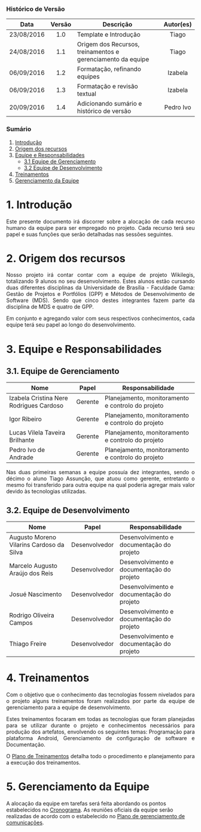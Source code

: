 ### Histórico de Versão

| Data | Versão | Descrição | Autor(es) |
| :---: | :---: | --- | :---: |
| 23/08/2016 | 1.0 | Template e Introdução | Tiago |
| 24/08/2016 | 1.1 | Origem dos Recursos, treinamentos e gerenciamento da equipe | Tiago |
| 06/09/2016 | 1.2 | Formatação, refinando equipes | Izabela |
| 06/09/2016 | 1.3 | Formatação e revisão textual | Izabela |
| 20/09/2016 | 1.4 | Adicionando sumário e histórico de versão | Pedro Ivo |

### Sumário

1. [Introdução](https://github.com/fga-gpp-mds/2016.2-WikiLegis/wiki/Plano-de-Gerenciamento-de-Recursos-Humanos#1-introdu%C3%A7%C3%A3o)
2. [Origem dos recursos](https://github.com/fga-gpp-mds/2016.2-WikiLegis/wiki/Plano-de-Gerenciamento-de-Recursos-Humanos#2-origem-dos-recursos)
3. [Equipe e Responsabilidades](https://github.com/fga-gpp-mds/2016.2-WikiLegis/wiki/Plano-de-Gerenciamento-de-Recursos-Humanos#3-equipe-e-responsabilidades)
    * [3.1 Equipe de Gerenciamento](https://github.com/fga-gpp-mds/2016.2-WikiLegis/wiki/Plano-de-Gerenciamento-de-Recursos-Humanos#31-equipe-de-gerenciamento)
    * [3.2 Equipe de Desenvolvimento](https://github.com/fga-gpp-mds/2016.2-WikiLegis/wiki/Plano-de-Gerenciamento-de-Recursos-Humanos#32-equipe-de-desenvolvimento)
4. [Treinamentos](https://github.com/fga-gpp-mds/2016.2-WikiLegis/wiki/Plano-de-Gerenciamento-de-Recursos-Humanos#4-treinamentos)
5. [Gerenciamento da Equipe](https://github.com/fga-gpp-mds/2016.2-WikiLegis/wiki/Plano-de-Gerenciamento-de-Recursos-Humanos#5-gerenciamento-da-equipe)

# 1. Introdução
<p align="justify">Este presente documento irá discorrer sobre a alocação de cada recurso humano da equipe para ser empregado no projeto. Cada recurso terá seu papel e suas funções que serão detalhadas nas sessões seguintes.</p>

# 2. Origem dos recursos
<p align="justify">Nosso projeto irá contar contar com a equipe de projeto Wikilegis, totalizando
9 alunos no seu desenvolvimento. Estes alunos estão cursando duas diferentes
disciplinas da Universidade de Brasília - Faculdade Gama: Gestão de Projetos e
Portfólios (GPP) e Métodos de Desenvolvimento de Software (MDS). Sendo que cinco destes
integrantes fazem parte da disciplina de MDS e quatro de GPP.</p>

<p align="justify">Em conjunto e agregando valor com seus respectivos conhecimentos, cada equipe
terá seu papel ao longo do desenvolvimento.</p>

# 3. Equipe e Responsabilidades

## 3.1. Equipe de Gerenciamento 

| Nome  | Papel  | Responsabilidade  |
|-------|--------|-------------------|
| Izabela Cristina Nere Rodrigues Cardoso  | Gerente  | Planejamento, monitoramento e controlo do projeto |
| Igor Ribeiro  | Gerente  | Planejamento, monitoramento e controlo do projeto  |
| Lucas Vilela Taveira Brilhante  | Gerente  |  Planejamento, monitoramento e controlo do projeto |
| Pedro Ivo de Andrade  | Gerente  | Planejamento, monitoramento e controlo do projeto  |

<p align="justify">Nas duas primeiras semanas a equipe possuía dez integrantes, sendo o décimo o aluno Tiago Assunção, que atuou como gerente, entretanto o mesmo foi transferido para outra equipe na qual poderia agregar mais valor devido às tecnologias utilizadas.</p>

## 3.2. Equipe de Desenvolvimento 

| Nome  | Papel  | Responsabilidade  |
|-------|--------|-------------------|
| Augusto Moreno Vilarins Cardoso da Silva  | Desenvolvedor  | Desenvolvimento e documentação do projeto  |
| Marcelo Augusto Araújo dos Reis  | Desenvolvedor  | Desenvolvimento e documentação do projeto  |
| Josué  Nascimento  | Desenvolvedor  | Desenvolvimento e documentação do projeto  |
| Rodrigo Oliveira Campos  | Desenvolvedor  | Desenvolvimento e documentação do projeto  |
| Thiago Freire  | Desenvolvedor  | Desenvolvimento e documentação do projeto  |

# 4. Treinamentos

<p align="justify">Com o objetivo que o conhecimento das tecnologias fossem nivelados para o projeto
alguns treinamentos foram realizados por parte da equipe de gerenciamento para
a equipe de desenvolvimento.</p>

<p align="justify">Estes treinamentos focaram em todas as tecnologias que foram planejadas para
se utilizar durante o projeto e conhecimentos necessários para produção dos artefatos, envolvendo os seguintes temas: Programação
para plataforma Android, Gerenciamento de configuração de software e Documentação.</p>

<p align="justify">O <a href="https://github.com/fga-gpp-mds/2016.2-WikiLegis/wiki/Planejamento-dos-treinamentos">Plano de Treinamentos</a> detalha todo o procedimento e planejamento para a
execução dos treinamentos.</p>

# 5. Gerenciamento da Equipe
A alocação da equipe em tarefas será feita abordando os pontos estabelecidos no
<a href="https://github.com/fga-gpp-mds/2016.2-WikiLegis/wiki/Cronograma">Cronograma</a>.  As reuniões oficiais da equipe serão realizadas de acordo com o
estabelecido no <a href="https://github.com/fga-gpp-mds/2016.2-WikiLegis/wiki/Plano-de-gerenciamento-de-comunica%C3%A7%C3%A3o">Plano de gerenciamento de comunicações</a>.